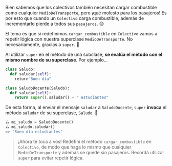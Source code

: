 Bien sabemos que los colectivos también necesitan cargar combustible como cualquier `MedioDeTransporte`, pero ¡qué molesto para los pasajeros! Es por esto que cuando un `Colectivo` carga combustible, además de incrementarlo pierde a todos sus `pasajeros`. :pensive:

El tema es que si redefinimos `cargar_combustible` en `Colectivo` vamos a repetir lógica con nuestra superclase `MedioDeTransporte`. No necesariamente, gracias a `super`. :muscle:

Al utilizar `super` en el método de una subclase, **se evalúa el método con el mismo nombre de su superclase**. Por ejemplo...

```python
class Saludo:
  def saludar(self):
    return"Buen día"

class SaludoDocente(Saludo):
  def saludar(self):
    return super().saludar() + " estudiantes"

```

De esta forma, al enviar el mensaje `saludar` a `SaludoDocente`, `super` **invoca** el método `saludar` de su superclase, `Saludo`. :wave: 

```python
ム mi_saludo = SaludoDocente()
ム mi_saludo.saludar()
=> "Buen día estudiantes"
```

> ¡Ahora te toca a vos! Redefiní el método `cargar_combustible` en `Colectivo`, de modo que haga lo mismo que cualquier `MedioDeTransporte` y además se quede sin pasajeros. Recordá utilizar `super` para evitar repetir lógica.
